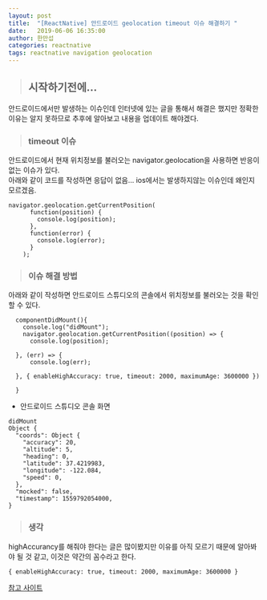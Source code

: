 ```yaml
---
layout: post
title:  "[ReactNative] 안드로이드 geolocation timeout 이슈 해결하기 "
date:   2019-06-06 16:35:00
author: 한만섭
categories: reactnative
tags: reactnative navigation geolocation
---
```


> ## 시작하기전에...  
안드로이드에서만 발생하는 이슈인데 인터넷에 있는 글을 통해서 해결은 했지만 정확한 이유는 알지 못하므로 추후에 알아보고 내용을 업데이트 해야겠다.  

> ### timeout 이슈 
안드로이드에서 현재 위치정보를 불러오는 navigator.geolocation을 사용하면 반응이 없는 이슈가 있다.  
아래와 같이 코드를 작성하면 응답이 없음... ios에서는 발생하지않는 이슈인데 왜인지 모르겠음. 
```
navigator.geolocation.getCurrentPosition(
      function(position) {
        console.log(position);
      }, 
      function(error) {
        console.log(error);
      }
    );
```

> ### 이슈 해결 방법
아래와 같이 작성하면 안드로이드 스튜디오의 콘솔에서 위치정보를 불러오는 것을 확인할 수 있다.  
```
  componentDidMount(){ 
    console.log("didMount");
    navigator.geolocation.getCurrentPosition((position) => {
      console.log(position);
  
  }, (err) => {
      console.log(err);
  
  }, { enableHighAccuracy: true, timeout: 2000, maximumAge: 3600000 })
    
  }
```

- 안드로이드 스튜디오 콘솔 화면  


```
didMount
Object {
  "coords": Object {
    "accuracy": 20,
    "altitude": 5,
    "heading": 0,
    "latitude": 37.4219983,
    "longitude": -122.084,
    "speed": 0,
  },
  "mocked": false,
  "timestamp": 1559792054000,
}

```

> ### 생각
highAccurancy를 해줘야 한다는 글은 많이봤지만 이유를 아직 모르기 때문에 알아봐야 될 것 같고, 이것은 약간의 꼼수라고 한다. 
```
{ enableHighAccuracy: true, timeout: 2000, maximumAge: 3600000 }
```

[참고 사이트](https://medium.com/@steve.mu.dev/solve-location-request-timed-out-problem-when-using-geolocation-in-react-native-3674e08f3688)
